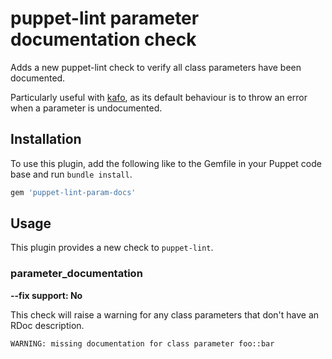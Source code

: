 # puppet-lint parameter documentation check

Adds a new puppet-lint check to verify all class parameters have been
documented.

Particularly useful with [kafo](https://github.com/theforeman/kafo), as its
default behaviour is to throw an error when a parameter is undocumented.

## Installation

To use this plugin, add the following like to the Gemfile in your Puppet code
base and run `bundle install`.

```ruby
gem 'puppet-lint-param-docs'
```

## Usage

This plugin provides a new check to `puppet-lint`.

### parameter_documentation

**--fix support: No**

This check will raise a warning for any class parameters that don't have an
RDoc description.

```
WARNING: missing documentation for class parameter foo::bar
```
